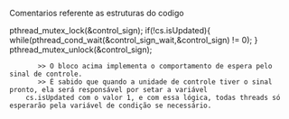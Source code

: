 Comentarios referente as estruturas do codigo  

pthread_mutex_lock(&control_sign);
		if(!cs.isUpdated){
                	while(pthread_cond_wait(&control_sign_wait,&control_sign) != 0);
		}
		pthread_mutex_unlock(&control_sign);
		
		   >> O bloco acima implementa o comportamento de espera pelo sinal de controle.
		   >> É sabido que quando a unidade de controle tiver o sinal pronto, ela será responsável por setar a variável
		cs.isUpdated com o valor 1, e com essa lógica, todas threads só esperarão pela variável de condição se necessário.
